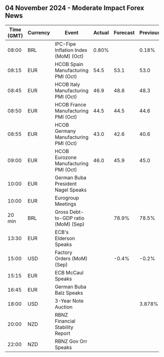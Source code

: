 ## 04 November 2024 - Moderate Impact Forex News

| Time (GMT) | Currency | Event | Actual | Forecast | Previous |
|------|----------|-------|--------|----------|----------|
| 08:00 | BRL | IPC-Fipe Inflation Index (MoM) (Oct) | 0.80% |  | 0.18% |
| 08:15 | EUR | HCOB Spain Manufacturing PMI (Oct) | 54.5 | 53.1 | 53.0 |
| 08:45 | EUR | HCOB Italy Manufacturing PMI (Oct) | 46.9 | 48.8 | 48.3 |
| 08:50 | EUR | HCOB France Manufacturing PMI (Oct) | 44.5 | 44.5 | 44.6 |
| 08:55 | EUR | HCOB Germany Manufacturing PMI (Oct) | 43.0 | 42.6 | 40.6 |
| 09:00 | EUR | HCOB Eurozone Manufacturing PMI (Oct) | 46.0 | 45.9 | 45.0 |
| 10:00 | EUR | German Buba President Nagel Speaks |  |  |  |
| 10:00 | EUR | Eurogroup Meetings |  |  |  |
| 20 min | BRL | Gross Debt-to-GDP ratio (MoM) (Sep) |  | 78.9% | 78.5% |
| 13:30 | EUR | ECB's Elderson Speaks |  |  |  |
| 15:00 | USD | Factory Orders (MoM) (Sep) |  | -0.4% | -0.2% |
| 15:15 | EUR | ECB McCaul Speaks |  |  |  |
| 16:45 | EUR | German Buba Balz Speaks |  |  |  |
| 18:00 | USD | 3-Year Note Auction |  |  | 3.878% |
| 20:00 | NZD | RBNZ Financial Stability Report |  |  |  |
| 22:00 | NZD | RBNZ Gov Orr Speaks |  |  |  |
